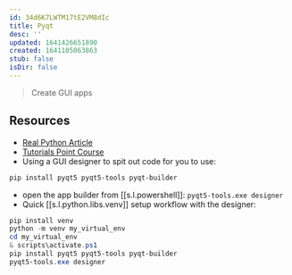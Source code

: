 ```yaml
---
id: 34d6K7LWTM17tE2VM8dIc
title: Pyqt
desc: ''
updated: 1641426651890
created: 1641105063863
stub: false
isDir: false
---
```


> Create GUI apps

## Resources

- [Real Python Article](https://realpython.com/qt-designer-python/)
- [Tutorials Point Course](https://www.tutorialspoint.com/pyqt/pyqt_qpixmap_class.htm)
- Using a GUI designer to spit out code for you to use:

```bash
pip install pyqt5 pyqt5-tools pyqt-builder 
```

- open the app builder from [[s.l.powershell]]: `pyqt5-tools.exe designer`
- Quick [[s.l.python.libs.venv]] setup workflow with the designer:

```powershell
pip install venv
python -m venv my_virtual_env
cd my_virtual_env
& scripts\activate.ps1
pip install pyqt5 pyqt5-tools pyqt-builder
pyqt5-tools.exe designer
```
